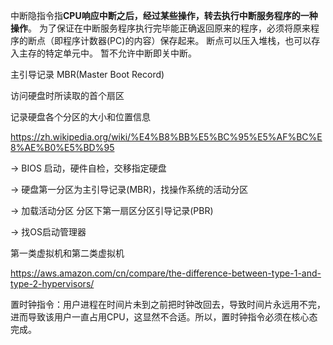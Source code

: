 中断隐指令指**CPU响应中断之后，经过某些操作，转去执行中断服务程序的一种操作**。 为了保证在中断服务程序执行完毕能正确返回原来的程序，必须将原来程序的断点（即程序计数器(PC)的内容）保存起来。 断点可以压入堆栈，也可以存入主存的特定单元中。 暂不允许中断即关中断。



主引导记录 MBR(Master Boot Record) 

访问硬盘时所读取的首个扇区

记录硬盘各个分区的大小和位置信息

https://zh.wikipedia.org/wiki/%E4%B8%BB%E5%BC%95%E5%AF%BC%E8%AE%B0%E5%BD%95



-> BIOS 启动，硬件自检，交移指定硬盘

-> 硬盘第一分区为主引导记录(MBR)，找操作系统的活动分区

-> 加载活动分区 分区下第一扇区分区引导记录(PBR)

-> 找OS启动管理器



第一类虚拟机和第二类虚拟机

https://aws.amazon.com/cn/compare/the-difference-between-type-1-and-type-2-hypervisors/



置时钟指令：用户进程在时间片未到之前把时钟改回去，导致时间片永远用不完，进而导致该用户一直占用CPU，这显然不合适。所以，置时钟指令必须在核心态完成。